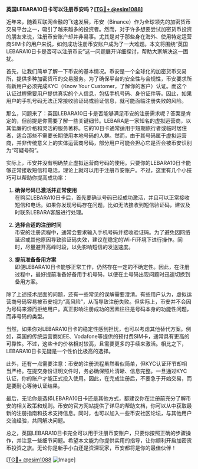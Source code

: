 **英国LEBARA10日卡可以注册币安吗？[[TG💪+ @esim1088](https://t.me/s/esim1088)]**

近年来，随着互联网金融的飞速发展，币安（Binance）作为全球领先的加密货币交易平台之一，吸引了越来越多的投资者。然而，对于许多想要尝试加密货币投资的朋友来说，注册币安账户却并非易事。尤其是对于那些身在海外、使用特定运营商SIM卡的用户来说，如何成功注册币安账户成为了一大难题。本文将围绕“英国LEBARA10日卡是否可以注册币安”这一问题展开详细探讨，帮助大家解决这一困扰。

首先，让我们简单了解一下币安的基本情况。币安是一个全球化的加密货币交易所，提供多种加密货币的交易服务。为了确保平台的安全性与合规性，币安要求所有新用户必须完成KYC（Know Your Customer，了解你的客户）认证。而这个认证过程需要用户提供真实的个人信息，包括手机号码、身份证件等。因此，如果用户的手机号码无法正常接收验证码或验证信息，就可能面临注册失败的风险。

那么，问题来了：英国LEBARA10日卡是否能够满足币安的注册需求呢？答案是肯定的，但前提是你需要了解一些关键细节。LEBARA是一家知名的虚拟运营商，以其低廉的价格和灵活的服务著称。它的10日卡通常适用于短期旅行者或临时居住者，适合那些不需要长期使用本地号码的人群。然而，由于其号码属于虚拟运营商，并非传统意义上的实体运营商号码，部分用户可能会担心它是否会被币安识别为“可疑号码”。

实际上，币安并没有明确禁止虚拟运营商号码的使用。只要你的LEBARA10日卡能够正常接收短信和电话，理论上就可以用于注册币安账户。不过，这里有几个小技巧可以帮助你提高成功率：

1. **确保号码已激活并正常使用**  
   在购买LEBARA10日卡后，首先要确认号码已经成功激活，并且可以正常接收短信和电话。如果你发现号码存在问题，比如无法接收到短信验证码，建议及时联系LEBARA客服进行处理。

2. **选择合适的注册时间**  
   币安的注册流程中，通常会要求输入手机号码并接收验证码。为了避免因网络延迟或其他原因导致验证码失效，建议在稳定的Wi-Fi环境下进行操作。同时，尽量避开高峰时段，以免影响短信的发送速度。

3. **提前准备备用方案**  
   即便LEBARA10日卡能够正常工作，仍然存在一定的不确定性。因此，在注册过程中，最好提前准备好备用手机号码，以便在主号码出现问题时迅速切换到备用方案。

除了上述技术层面的问题，还有一些常见的误解需要澄清。有些用户认为，虚拟运营商号码容易被币安视为“高风险”，从而导致注册失败。但实际上，币安并不会因为号码来源而拒绝用户。真正影响注册成功的因素往往是号码本身的功能性问题，而非号码的类型。

当然，如果你对LEBARA10日卡的稳定性感到担忧，也可以考虑其他替代方案。例如，英国的传统运营商如EE、Vodafone等提供的预付费SIM卡，通常具有更高的可靠性。不过，这些卡的价格相对较高，且需要更多的手续来激活。相比之下，LEBARA10日卡无疑是一个性价比极高的选择。

此外，还有一点需要注意：币安的注册流程虽然看似简单，但KYC认证环节却相当严格。在提交身份证明文件时，务必确保照片清晰、信息完整。一旦通过KYC认证，你的账户才能正式投入使用。因此，在完成注册后，不要急于开始交易，而是要耐心等待认证结果。

最后，无论你是选择LEBARA10日卡还是其他方式，都建议你在注册前充分了解币安的相关政策和规则。币安的官方网站提供了详尽的帮助文档，你可以从中获取最新的注册指南和技术支持信息。同时，也可以加入一些币安社区论坛，与其他用户交流经验，共同解决问题。

总之，英国LEBARA10日卡完全可以用于注册币安账户，只要你按照正确的步骤操作，并注意一些细节问题。希望本文能为你提供实用的指导，让你顺利开启加密货币投资之旅。无论你是新手小白还是资深玩家，币安都将是你的最佳伙伴！

[[TG💪+ @esim1088](https://t.me/s/esim1088) ![Image](https://i.postimg.cc/4NQfJmqS/Snipaste-2025-05-13-00-14-12.png)]